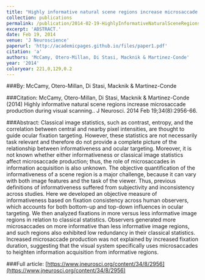 ```yaml
---
title: "Highly informative natural scene regions increase microsaccade production during visual scanning."
collection: publications
permalink: /publication/2014-02-19-HighlyInformativeNaturalSceneRegionsIncreaseMicrosaccadeProduct
excerpt: 'ABSTRACT.'
date: Feb 19, 2014
venue: 'J Neuroscience'
paperurl: 'http://academicpages.github.io/files/paper1.pdf'
citation: 'a'
authors: 'McCamy, Otero-Millan, Di Stasi, Macknik & Martinez-Conde'
year: '2014'
coloryear: 221,0,129,0.2
---
```


###By: 
McCamy, Otero-Millan, Di Stasi, Macknik & Martinez-Conde

###Citation: 
McCamy, Otero-Millan, Di Stasi, Macknik & Martinez-Conde (2014) Highly informative natural scene regions increase microsaccade production during visual scanning.. J Neurosci. 2014 Feb 19;34(8):2956-66. 

###Abstract: 
Classical image statistics, such as contrast, entropy, and the correlation between central and nearby pixel intensities, are thought to guide ocular fixation targeting. However, these statistics are not necessarily task relevant and therefore do not provide a complete picture of the relationship between informativeness and ocular targeting. Moreover, it is not known whether either informativeness or classical image statistics affect microsaccade production; thus, the role of microsaccades in information acquisition is also unknown. The objective quantification of the informativeness of a scene region is a major challenge, because it can vary with both image features and the task of the viewer. Thus, previous definitions of informativeness suffered from subjectivity and inconsistency across studies. Here we developed an objective measure of informativeness based on fixation consistency across human observers, which accounts for both bottom-up and top-down influences in ocular targeting. We then analyzed fixations in more versus less informative image regions in relation to classical statistics. Observers generated more microsaccades on more informative than less informative image regions, and such regions also exhibited low redundancy in their classical statistics. Increased microsaccade production was not explained by increased fixation duration, suggesting that the visual system specifically uses microsaccades to heighten information acquisition from informative regions.

###Full article: 
[https://www.jneurosci.org/content/34/8/2956](https://www.jneurosci.org/content/34/8/2956)
